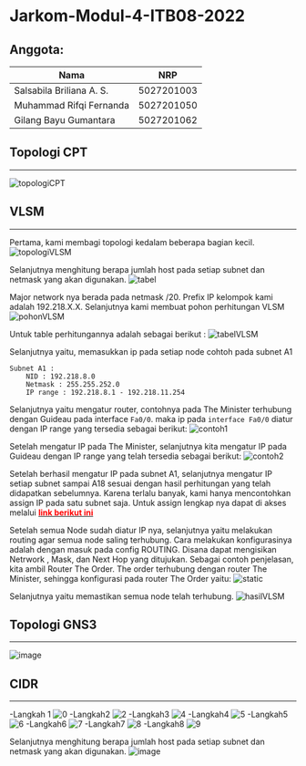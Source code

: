 # Jarkom-Modul-4-ITB08-2022

## Anggota:
| Nama                      | NRP        |
|---------------------------|------------|
| Salsabila Briliana A. S.  | 5027201003 |
| Muhammad Rifqi Fernanda   | 5027201050 |
| Gilang Bayu Gumantara     | 5027201062 | 


## Topologi CPT
---
![topologiCPT](image/topologiCPT.png)

## VLSM
---
Pertama, kami membagi topologi kedalam beberapa bagian kecil.
![topologiVLSM](image/topologiVLSM.png)

Selanjutnya menghitung berapa jumlah host pada setiap subnet dan netmask yang akan digunakan.
![tabel](image/tabel.png)


Major network nya berada pada netmask /20. Prefix IP kelompok kami adalah 192.218.X.X. Selanjutnya kami membuat pohon perhitungan VLSM
![pohonVLSM](image/pohonVLSM.png)

Untuk table perhitungannya adalah sebagai berikut :
![tabelVLSM](image/tabelVLSM.png)

Selanjutnya yaitu, memasukkan ip pada setiap node cohtoh pada subnet A1

```
Subnet A1 : 
    NID : 192.218.8.0
    Netmask : 255.255.252.0
    IP range : 192.218.8.1 - 192.218.11.254
```

Selanjutnya yaitu mengatur router, contohnya pada The Minister terhubung dengan Guideau pada interface `Fa0/0`. maka ip pada `interface Fa0/0` diatur dengan IP range yang tersedia sebagai berikut:
![contoh1](image/contoh1.png)

Setelah mengatur IP pada The Minister, selanjutnya kita mengatur IP pada Guideau dengan IP range yang telah tersedia sebagai berikut:
![contoh2](image/contoh2.png)

Setelah berhasil mengatur IP pada subnet A1, selanjutnya mengatur IP setiap subnet sampai A18 sesuai dengan hasil perhitungan yang telah didapatkan sebelumnya. Karena terlalu banyak, kami hanya mencontohkan assign IP pada satu subnet saja. Untuk assign lengkap nya dapat di akses melalui <a href="https://github.com/SalsabilaB/Jarkom-Modul-4-ITB08-2022/blob/main/modul4.pkt"><b style="color:red">link berikut ini</b></a> 

Setelah semua Node sudah diatur IP nya, selanjutnya yaitu melakukan routing agar semua node saling terhubung. Cara melakukan konfigurasinya adalah dengan masuk pada config ROUTING. Disana dapat mengisikan Netrwork , Mask, dan Next Hop yang ditujukan. Sebagai contoh penjelasan, kita ambil Router The Order. The order terhubung dengan router The Minister, sehingga konfigurasi pada router The Order yaitu:
![static](image/static.png)

Selanjutnya yaitu memastikan semua node telah terhubung.
![hasilVLSM](image/hasil.png)

## Topologi GNS3
---
![image](https://user-images.githubusercontent.com/90242686/204094486-506c673f-b6ad-41eb-8db9-b9753b9c49ab.png)

## CIDR
---
-Langkah 1
![0](https://user-images.githubusercontent.com/90242686/204094940-69bec155-d3a8-4be2-811d-b96f3a96ad54.png)
-Langkah2
![2](https://user-images.githubusercontent.com/90242686/204095055-21516624-d268-4fc1-bb5a-dec39e7827cc.jpg)
-Langkah3
![4](https://user-images.githubusercontent.com/90242686/204095068-2ecb29e6-2510-4fcd-996d-02eaaa3442cb.jpg)
-Langkah4
![5](https://user-images.githubusercontent.com/90242686/204095074-35365f1d-cb18-44d4-bfa9-2e242ce5ba62.jpg)
-Langkah5
![6](https://user-images.githubusercontent.com/90242686/204095080-0ebd16cf-ede0-42f9-86df-2c5960788f33.jpg)
-Langkah6
![7](https://user-images.githubusercontent.com/90242686/204095084-526d7d6e-91ce-4347-9313-0d9eeaff15a4.jpg)
-Langkah7
![8](https://user-images.githubusercontent.com/90242686/204095088-81031073-3675-4c44-8dc8-ae7824058d0e.jpg)
-Langkah8
![9](https://user-images.githubusercontent.com/90242686/204095025-edeffb6d-40f4-4188-afdb-01ed2f42c046.png)



Selanjutnya menghitung berapa jumlah host pada setiap subnet dan netmask yang akan digunakan.
![image](https://user-images.githubusercontent.com/90242686/204094765-29dd89cf-4e0a-4484-9b1e-e52525427ea9.png)




